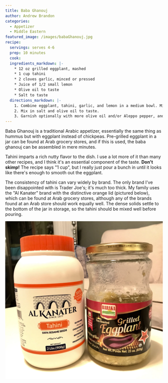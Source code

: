 ```yaml
---
title: Baba Ghanouj
author: Andrew Brandon
categories:
  - Appetizer
  - Middle Eastern
featured_image: /images/babaGhanouj.jpg
recipe:
  servings: serves 4-6
  prep: 10 minutes
  cook:
  ingredients_markdown: |-
    * 12 oz grilled eggplant, mashed
    * 1 cup tahini
    * 2 cloves garlic, minced or pressed
    * Juice of 1/2 small lemon
    * Olive oil to taste
    * Salt to taste
  directions_markdown: |-
    1. Combine eggplant, tahini, garlic, and lemon in a medium bowl. Mix thoroughly with a spoon.
    2. Mix in salt and olive oil to taste.
    3. Garnish optionally with more olive oil and/or Aleppo pepper, and serve with pita bread.
---
```

Baba Ghanouj is a traditional Arabic appetizer, essentially the same thing as hummus but with eggplant instead of chickpeas. Pre-grilled eggplant in a jar can be found at Arab grocery stores, and if this is used, the baba ghanouj can be assembled in mere minutes.

Tahini imparts a rich nutty flavor to the dish. I use a lot more of it than many other recipes, and I think it's an essential component of the taste. **Don't skimp!** The recipe says "1 cup", but I really just pour a bunch in until it looks like there's enough to smooth out the eggplant.

The consistency of tahini can vary widely by brand. The only brand I've been disappointed with is Trader Joe's; it's much too thick. My family uses the "Al Kanater" brand with the distinctive orange lid (pictured below), which can be found at Arab grocery stores, although any of the brands found at an Arab store should work equally well. The dense solids settle to the bottom of the jar in storage, so the tahini should be mixed well before pouring.

![Tahini and eggplant jars](/images/tahiniAndEggplant.jpg)
